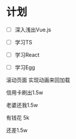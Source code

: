 # 计划

- [ ] 深入浅出Vue.js
- [ ] 学习TS
- [ ] 学习React
- [ ] 学习Egg



滚动页面 实现动画来回加载



信用卡刷出1.5w

老婆还我1.5w

有钱花 5k 

还差1.5w

